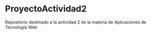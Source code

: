 # ProyectoActividad2
Repositorio destinado a la actividad 2 de la materia de Aplicaciones de Tecnología Web
